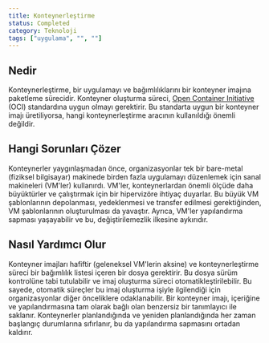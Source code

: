 ```yaml
---
title: Konteynerleştirme
status: Completed
category: Teknoloji
tags: ["uygulama", "", ""]
---
```


## Nedir

Konteynerleştirme, bir uygulamayı ve bağımlılıklarını bir konteyner imajına paketleme sürecidir.
Konteyner oluşturma süreci, [Open Container Initiative](https://opencontainers.org/) (OCI) standardına uygun olmayı gerektirir.
Bu standarta uygun bir konteyner imajı üretiliyorsa, hangi konteynerleştirme aracının kullanıldığı önemli değildir.

## Hangi Sorunları Çözer 

Konteynerler yaygınlaşmadan önce, organizasyonlar tek bir bare-metal (fiziksel bilgisayar)
makinede birden fazla uygulamayı düzenlemek için sanal makineleri (VM'ler) kullanırdı. 
VM'ler, konteynerlardan önemli ölçüde daha büyüktürler ve çalıştırmak için bir hipervizöre ihtiyaç duyarlar.
Bu büyük VM şablonlarının depolanması, yedeklenmesi ve transfer edilmesi gerektiğinden, VM şablonlarının oluşturulması da yavaştır. 
Ayrıca, VM'ler yapılandırma sapması yaşayabilir ve bu, değiştirilemezlik ilkesine aykırıdır.

## Nasıl Yardımcı Olur

Konteyner imajları hafiftir (geleneksel VM'lerin aksine) ve 
konteynerleştirme süreci bir bağımlılık listesi içeren bir dosya gerektirir.
Bu dosya sürüm kontrolüne tabi tutulabilir ve imaj oluşturma süreci otomatikleştirilebilir.
Bu sayede, otomatik süreçler bu imaj oluşturma işiyle ilgilendiği
için organizasyonlar diğer önceliklere odaklanabilir. 
Bir konteyner imajı, içeriğine ve yapılandırmasına
tam olarak bağlı olan benzersiz bir tanımlayıcı ile saklanır.
Konteynerler planlandığında ve yeniden planlandığında
her zaman başlangıç durumlarına sıfırlanır, bu da yapılandırma sapmasını ortadan kaldırır.
